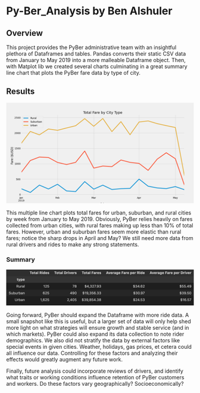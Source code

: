 # Py-Ber_Analysis by Ben Alshuler

## Overview
This project provides the PyBer administrative team with an insightful plethora of Dataframes and tables. Pandas converts their static CSV data from January to May 2019 into a more malleable Dataframe object. Then, with Matplot lib we created several charts culminating in a great summary line chart that plots the PyBer fare data by type of city. 

## Results
![Summary](analysis/PyBer_fare_summary.png?raw=true "PyBer Fare Summary")

This multiple line chart plots total fares for urban, suburban, and rural cities by week from January to May 2019. Obviously, PyBer relies heavily on fares collected from urban cities, with rural fares making up less than 10% of total fares. However, urban and suburban fares seem more elastic than rural fares; notice the sharp drops in April and May? We still need more data from rural drivers and rides to make any strong statements. 

### Summary


![Summary](analysis/PyBer_Sum_Table.png?raw=true "PyBer Fares by City Type")

Going forward, PyBer should expand the Dataframe with more ride data. A small snapshot like this is useful, but a larger set of data will only help shed more light on what strategies will ensure growth and stable service (and in which markets). PyBer could also expand its data collection to note rider demographics. We also did not stratify the data by external factors like special events in given cities. Weather, holidays, gas prices, et cetera could all influence our data. Controlling for these factors and analyzing their effects would greatly augment any future work. 

Finally, future analysis could incorporate reviews of drivers, and identify what traits or working conditions influence retention of PyBer customers and workers. Do these factors vary geographically? Socioeconomically? 
